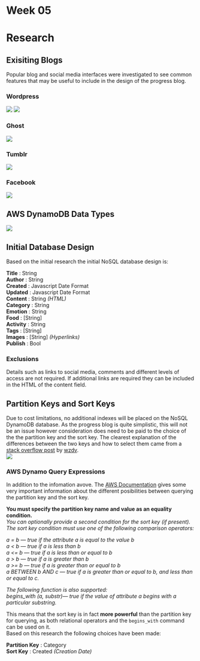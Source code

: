 # Week 05
# Research
  
## Exisiting Blogs
Popular blog and social media interfaces were investigated to see common features that may be useful to include in the design of the progress blog. 
### Wordpress
![](https://github.com/neil-oliver/data-structures/blob/master/week05/images/wordpress-admin-dashboard.png)
![](https://github.com/neil-oliver/data-structures/blob/master/week05/images/wordpress-admin-blogpost.jpg)
### Ghost
![](https://github.com/neil-oliver/data-structures/blob/master/week05/images/ghost-admin.png)
### Tumblr
![](https://github.com/neil-oliver/data-structures/blob/master/week05/images/Tumblr-add-text-post.png)
### Facebook
![](https://github.com/neil-oliver/data-structures/blob/master/week05/images/Facebook-post.png)
## AWS DynamoDB Data Types
![](https://github.com/neil-oliver/data-structures/blob/master/week05/images/DynamoDB-Datatypes.png)
## Initial Database Design
Based on the initial research the initial NoSQL database design is:
  
**Title** : String  
**Author** : String  
**Created** : Javascript Date Format  
**Updated** : Javascript Date Format  
**Content** : String *(HTML)*  
**Category** : String  
**Emotion** : String  
**Food** : [String]  
**Activity** : String  
**Tags** : [String]  
**Images** : [String] *(Hyperlinks)*  
**Publish** : Bool  
  
### Exclusions
Details such as links to social media, comments and different levels of access are not required. If additional links are required they can be included in the HTML of the content field. 

## Partition Keys and Sort Keys
Due to cost limitations, no additional indexes will be placed on the NoSQL DynamoDB database. As the progress blog is quite simplistic, this will not be an issue however consideration does need to be paid to the choice of the the partition key and the sort key. The clearest explanation of the differences between the two keys and how to select them came from a [stack overflow post](https://stackoverflow.com/questions/56166332/what-is-the-difference-between-partition-key-and-sort-key-in-amazon-dynamodb) by [wzdv](https://stackoverflow.com/users/2947592/wvdz).  
![](https://github.com/neil-oliver/data-structures/blob/master/week05/images/partition%26sort_keys.png)

### AWS Dynamo Query Expressions
In addition to the infomation avove. The [AWS Documentation](https://docs.aws.amazon.com/amazondynamodb/latest/developerguide/Query.html#FilteringResults) gives some very important information about the different posibilities between querying the partition key and the sort key. 
  
**You must specify the partition key name and value as an equality condition.**  
*You can optionally provide a second condition for the sort key (if present). The sort key condition must use one of the following comparison operators:*  
  
*a = b — true if the attribute a is equal to the value b*  
*a < b — true if a is less than b*  
*a <= b — true if a is less than or equal to b*  
*a > b — true if a is greater than b*  
*a >= b — true if a is greater than or equal to b*  
*a BETWEEN b AND c — true if a is greater than or equal to b, and less than or equal to c.*  
  
*The following function is also supported:*  
*begins_with (a, substr)— true if the value of attribute a begins with a particular substring.*  
  
This means that the sort key is in fact **more powerful** than the partition key for querying, as both relational operators and the ```begins_with``` command can be used on it.  
Based on this research the following choices have been made:  
  
**Partition Key** : Category  
**Sort Key** : Created *(Creation Date)*  
